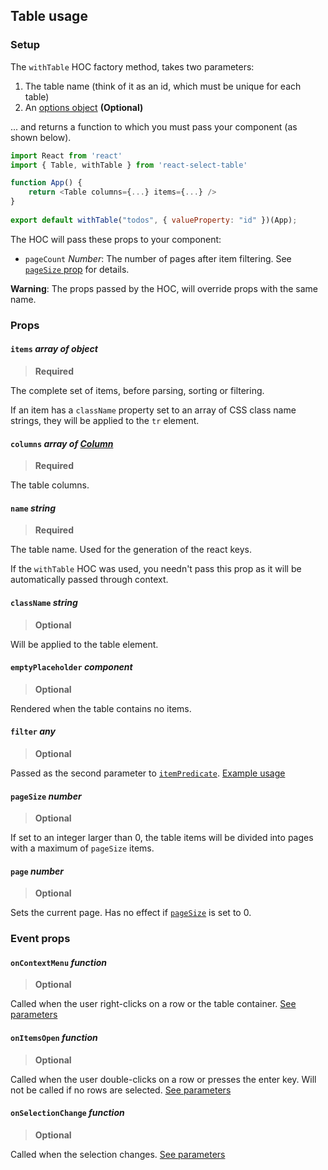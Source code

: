 ## Table usage

### Setup

The `withTable` HOC factory method, takes two parameters:

1. The table name (think of it as an id, which must be unique for each table)
2.  An [options object][options] **(Optional)**

... and returns a function to which you must pass your component (as shown below).

```javascript
import React from 'react'
import { Table, withTable } from 'react-select-table'

function App() {  
    return <Table columns={...} items={...} />
}
    
export default withTable("todos", { valueProperty: "id" })(App);
```

The HOC will pass these props to your component:

* `pageCount` *Number*: The number of pages after item filtering. See [`pageSize` prop](#pagesize-number) for details.

**Warning**: The props passed by the HOC, will override props with the same name.



### Props

#### `items` _array of object_

> **Required**

The complete set of items, before parsing, sorting or filtering.

If an item has a `className` property set to an array of CSS class name strings, they will be applied to the `tr` element.

#### `columns` _array of [Column](./types.md#column-object)_
> **Required**

The table columns.

#### `name` _string_
> **Required**

The table name. Used for the generation of the react keys.

If the `withTable` HOC was used, you needn't pass this prop as it will be automatically passed through context.

#### `className` _string_

> **Optional**

Will be applied to the table element.

#### `emptyPlaceholder` _component_

> **Optional**

Rendered when the table contains no items.

#### `filter` *any*

> **Optional**

Passed as the second parameter to [`itemPredicate`](./types.md#itempredicate-function). [Example usage](./core.md#filter-any)

#### `pageSize` *number*

> **Optional**

If set to an integer larger than 0, the table items will be divided into pages with a maximum of `pageSize` items.

#### `page` *number*

> **Optional**

Sets the current page. Has no effect if [`pageSize`](#pagesize-number) is set to 0.

### Event props

#### `onContextMenu` _function_

>  **Optional**

Called when the user right-clicks on a row or the table container. [See parameters](./core.md#oncontextmenu-function)

#### `onItemsOpen` _function_

> **Optional**

Called when the user double-clicks on a row or presses the enter key. Will not be called if no rows are selected. [See parameters](./core.md#onitemsopen-function)

#### `onSelectionChange` _function_

> **Optional**

Called when the selection changes. [See parameters](./core.md#onselectionchange-function)



[options]: ./types.md#options-object